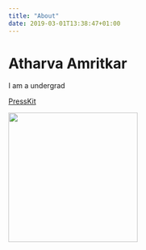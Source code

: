 ```yaml
---
title: "About"
date: 2019-03-01T13:38:47+01:00
---
```


# Atharva Amritkar

I am a undergrad


[PressKit](../presskit)

<img src="../presskit/headshots/juan-benet.headshot.stanford.jpg" width="256px" />
